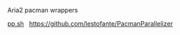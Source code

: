 Aria2 pacman wrappers

[pp.sh](https://github.com/Ven0m0/Linux-OS/blob/main/Cachyos/Aria2/pp.sh) &nbsp; https://github.com/lestofante/PacmanParallelizer
